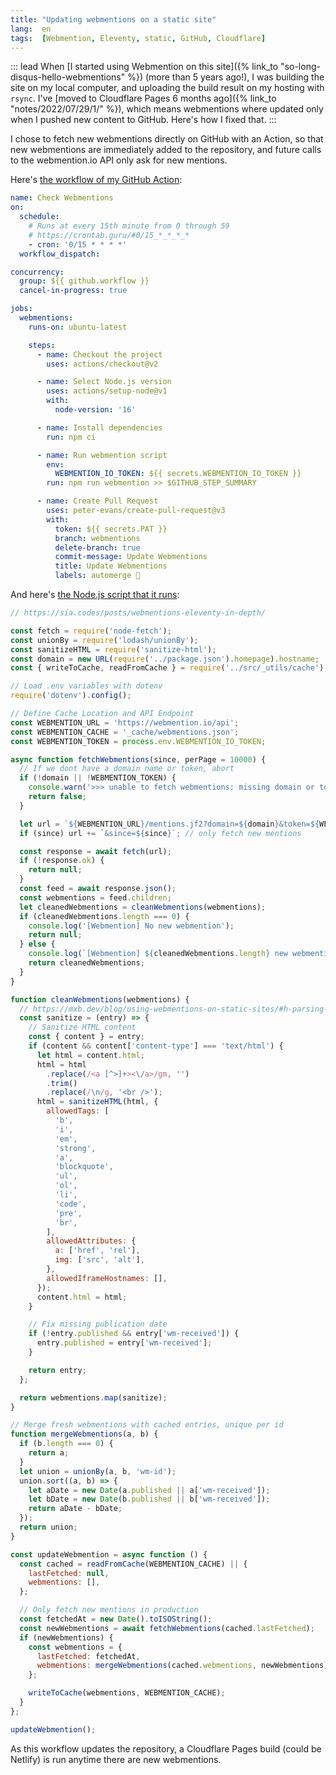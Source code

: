 ```yaml
---
title: "Updating webmentions on a static site"
lang:  en
tags:  [Webmention, Eleventy, static, GitHub, Cloudflare]
---
```


::: lead
When [I started using Webmention on this site]({% link_to "so-long-disqus-hello-webmentions" %}) (more than 5 years ago!), I was building the site on my local computer, and uploading the build result on my hosting with `rsync`. I've [moved to Cloudflare Pages 6 months ago]({% link_to "notes/2022/07/29/1/" %}), which means webmentions where updated only when I pushed new content to GitHub. Here's how I fixed that.
:::

I chose to fetch new webmentions directly on GitHub with an Action, so that new webmentions are immediately added to the repository, and future calls to the webmention.io API only ask for new mentions.

Here's [the workflow of my GitHub Action](https://github.com/nhoizey/nicolas-hoizey.com/blob/main/.github/workflows/update-webmentions.yml):

```yaml
name: Check Webmentions
on:
  schedule:
    # Runs at every 15th minute from 0 through 59
    # https://crontab.guru/#0/15_*_*_*_*
    - cron: '0/15 * * * *'
  workflow_dispatch:

concurrency:
  group: ${{ github.workflow }}
  cancel-in-progress: true

jobs:
  webmentions:
    runs-on: ubuntu-latest

    steps:
      - name: Checkout the project
        uses: actions/checkout@v2

      - name: Select Node.js version
        uses: actions/setup-node@v1
        with:
          node-version: '16'

      - name: Install dependencies
        run: npm ci

      - name: Run webmention script
        env:
          WEBMENTION_IO_TOKEN: ${{ secrets.WEBMENTION_IO_TOKEN }}
        run: npm run webmention >> $GITHUB_STEP_SUMMARY

      - name: Create Pull Request
        uses: peter-evans/create-pull-request@v3
        with:
          token: ${{ secrets.PAT }}
          branch: webmentions
          delete-branch: true
          commit-message: Update Webmentions
          title: Update Webmentions
          labels: automerge 🤞
```

And here's [the Node.js script that it runs](https://github.com/nhoizey/nicolas-hoizey.com/blob/main/_scripts/update-webmention.js):

```javascript
// https://sia.codes/posts/webmentions-eleventy-in-depth/

const fetch = require('node-fetch');
const unionBy = require('lodash/unionBy');
const sanitizeHTML = require('sanitize-html');
const domain = new URL(require('../package.json').homepage).hostname;
const { writeToCache, readFromCache } = require('../src/_utils/cache');

// Load .env variables with dotenv
require('dotenv').config();

// Define Cache Location and API Endpoint
const WEBMENTION_URL = 'https://webmention.io/api';
const WEBMENTION_CACHE = '_cache/webmentions.json';
const WEBMENTION_TOKEN = process.env.WEBMENTION_IO_TOKEN;

async function fetchWebmentions(since, perPage = 10000) {
  // If we dont have a domain name or token, abort
  if (!domain || !WEBMENTION_TOKEN) {
    console.warn('>>> unable to fetch webmentions: missing domain or token');
    return false;
  }

  let url = `${WEBMENTION_URL}/mentions.jf2?domain=${domain}&token=${WEBMENTION_TOKEN}&per-page=${perPage}`;
  if (since) url += `&since=${since}`; // only fetch new mentions

  const response = await fetch(url);
  if (!response.ok) {
    return null;
  }
  const feed = await response.json();
  const webmentions = feed.children;
  let cleanedWebmentions = cleanWebmentions(webmentions);
  if (cleanedWebmentions.length === 0) {
    console.log('[Webmention] No new webmention');
    return null;
  } else {
    console.log(`[Webmention] ${cleanedWebmentions.length} new webmentions`);
    return cleanedWebmentions;
  }
}

function cleanWebmentions(webmentions) {
  // https://mxb.dev/blog/using-webmentions-on-static-sites/#h-parsing-and-filtering
  const sanitize = (entry) => {
    // Sanitize HTML content
    const { content } = entry;
    if (content && content['content-type'] === 'text/html') {
      let html = content.html;
      html = html
        .replace(/<a [^>]+><\/a>/gm, '')
        .trim()
        .replace(/\n/g, '<br />');
      html = sanitizeHTML(html, {
        allowedTags: [
          'b',
          'i',
          'em',
          'strong',
          'a',
          'blockquote',
          'ul',
          'ol',
          'li',
          'code',
          'pre',
          'br',
        ],
        allowedAttributes: {
          a: ['href', 'rel'],
          img: ['src', 'alt'],
        },
        allowedIframeHostnames: [],
      });
      content.html = html;
    }

    // Fix missing publication date
    if (!entry.published && entry['wm-received']) {
      entry.published = entry['wm-received'];
    }

    return entry;
  };

  return webmentions.map(sanitize);
}

// Merge fresh webmentions with cached entries, unique per id
function mergeWebmentions(a, b) {
  if (b.length === 0) {
    return a;
  }
  let union = unionBy(a, b, 'wm-id');
  union.sort((a, b) => {
    let aDate = new Date(a.published || a['wm-received']);
    let bDate = new Date(b.published || b['wm-received']);
    return aDate - bDate;
  });
  return union;
}

const updateWebmention = async function () {
  const cached = readFromCache(WEBMENTION_CACHE) || {
    lastFetched: null,
    webmentions: [],
  };

  // Only fetch new mentions in production
  const fetchedAt = new Date().toISOString();
  const newWebmentions = await fetchWebmentions(cached.lastFetched);
  if (newWebmentions) {
    const webmentions = {
      lastFetched: fetchedAt,
      webmentions: mergeWebmentions(cached.webmentions, newWebmentions),
    };

    writeToCache(webmentions, WEBMENTION_CACHE);
  }
};

updateWebmention();
```



As this workflow updates the repository, a Cloudflare Pages build (could be Netlify) is run anytime there are new webmentions.
